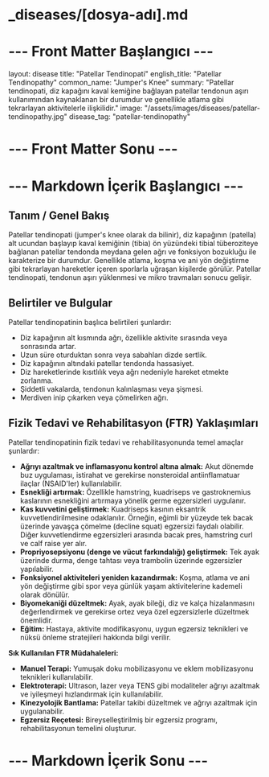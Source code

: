 # _diseases/[dosya-adı].md

# --- Front Matter Başlangıcı ---
layout: disease
title: "Patellar Tendinopati"
english_title: "Patellar Tendinopathy"
common_name: "Jumper's Knee"
summary: "Patellar tendinopati, diz kapağını kaval kemiğine bağlayan patellar tendonun aşırı kullanımından kaynaklanan bir durumdur ve genellikle atlama gibi tekrarlayan aktivitelerle ilişkilidir."
image: "/assets/images/diseases/patellar-tendinopathy.jpg"
disease_tag: "patellar-tendinopathy"
# --- Front Matter Sonu ---

# --- Markdown İçerik Başlangıcı ---

## Tanım / Genel Bakış

Patellar tendinopati (jumper's knee olarak da bilinir), diz kapağının (patella) alt ucundan başlayıp kaval kemiğinin (tibia) ön yüzündeki tibial tüberoziteye bağlanan patellar tendonda meydana gelen ağrı ve fonksiyon bozukluğu ile karakterize bir durumdur. Genellikle atlama, koşma ve ani yön değiştirme gibi tekrarlayan hareketler içeren sporlarla uğraşan kişilerde görülür. Patellar tendinopati, tendonun aşırı yüklenmesi ve mikro travmaları sonucu gelişir.

## Belirtiler ve Bulgular

Patellar tendinopatinin başlıca belirtileri şunlardır:

*   Diz kapağının alt kısmında ağrı, özellikle aktivite sırasında veya sonrasında artar.
*   Uzun süre oturduktan sonra veya sabahları dizde sertlik.
*   Diz kapağının altındaki patellar tendonda hassasiyet.
*   Diz hareketlerinde kısıtlılık veya ağrı nedeniyle hareket etmekte zorlanma.
*   Şiddetli vakalarda, tendonun kalınlaşması veya şişmesi.
*   Merdiven inip çıkarken veya çömelirken ağrı.

## Fizik Tedavi ve Rehabilitasyon (FTR) Yaklaşımları

Patellar tendinopatinin fizik tedavi ve rehabilitasyonunda temel amaçlar şunlardır:

*   **Ağrıyı azaltmak ve inflamasyonu kontrol altına almak:** Akut dönemde buz uygulaması, istirahat ve gerekirse nonsteroidal antiinflamatuar ilaçlar (NSAID'ler) kullanılabilir.
*   **Esnekliği artırmak:** Özellikle hamstring, kuadriseps ve gastroknemius kaslarının esnekliğini artırmaya yönelik germe egzersizleri uygulanır.
*   **Kas kuvvetini geliştirmek:** Kuadriseps kasının eksantrik kuvvetlendirilmesine odaklanılır. Örneğin, eğimli bir yüzeyde tek bacak üzerinde yavaşça çömelme (decline squat) egzersizi faydalı olabilir. Diğer kuvvetlendirme egzersizleri arasında bacak pres, hamstring curl ve calf raise yer alır.
*   **Propriyosepsiyonu (denge ve vücut farkındalığı) geliştirmek:** Tek ayak üzerinde durma, denge tahtası veya trambolin üzerinde egzersizler yapılabilir.
*   **Fonksiyonel aktiviteleri yeniden kazandırmak:** Koşma, atlama ve ani yön değiştirme gibi spor veya günlük yaşam aktivitelerine kademeli olarak dönülür.
*   **Biyomekaniği düzeltmek:** Ayak, ayak bileği, diz ve kalça hizalanmasını değerlendirmek ve gerekirse ortez veya özel egzersizlerle düzeltmek önemlidir.
*   **Eğitim:** Hastaya, aktivite modifikasyonu, uygun egzersiz teknikleri ve nüksü önleme stratejileri hakkında bilgi verilir.

**Sık Kullanılan FTR Müdahaleleri:**

*   **Manuel Terapi:** Yumuşak doku mobilizasyonu ve eklem mobilizasyonu teknikleri kullanılabilir.
*   **Elektroterapi:** Ultrason, lazer veya TENS gibi modaliteler ağrıyı azaltmak ve iyileşmeyi hızlandırmak için kullanılabilir.
*   **Kinezyolojik Bantlama:** Patellar takibi düzeltmek ve ağrıyı azaltmak için uygulanabilir.
*   **Egzersiz Reçetesi:** Bireyselleştirilmiş bir egzersiz programı, rehabilitasyonun temelini oluşturur.

# --- Markdown İçerik Sonu ---
